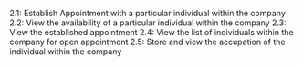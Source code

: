 2.1: Establish Appointment with a particular individual within the company
2.2: View the availability of a particular individual within the company
2.3: View the established appointment
2.4: View the list of individuals within the company for open appointment
2.5: Store and view the accupation of the individual within the company
